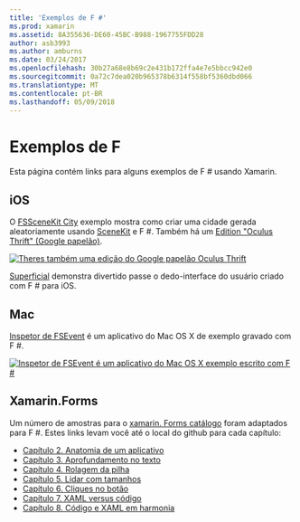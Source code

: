 ```yaml
---
title: 'Exemplos de F #'
ms.prod: xamarin
ms.assetid: 8A355636-DE60-45BC-B988-1967755FDD28
author: asb3993
ms.author: amburns
ms.date: 03/24/2017
ms.openlocfilehash: 30b27a68e8b69c2e431b172ffa4e7e5bbcc942e0
ms.sourcegitcommit: 0a72c7dea020b965378b6314f558bf5360dbd066
ms.translationtype: MT
ms.contentlocale: pt-BR
ms.lasthandoff: 05/09/2018
---
```

# <a name="f-samples"></a>Exemplos de F #

Esta página contém links para alguns exemplos de F # usando Xamarin.

## <a name="ios"></a>iOS

O [FSSceneKit City](https://developer.xamarin.com/samples/monotouch/ios8/FSSceneKit/) exemplo mostra como criar uma cidade gerada aleatoriamente usando [SceneKit](https://developer.xamarin.com/api/namespace/SceneKit/) e F #. Também há um [Edition "Oculus Thrift" (Google papelão)](https://developer.xamarin.com/samples/monotouch/ios8/SceneKitFSharp/).

[![](samples-images/fxscenekit-sml.png "Theres também uma edição do Google papelão Oculus Thrift")](samples-images/fxscenekit.png#lightbox)

[Superficial](https://github.com/dvdsgl/shallow) demonstra divertido passe o dedo-interface do usuário criado com F # para iOS.

## <a name="mac"></a>Mac

[Inspetor de FSEvent](https://developer.xamarin.com/samples/mac/FSEvents/) é um aplicativo do Mac OS X de exemplo gravado com F #.

[![](samples-images/fsevents-sml.png "Inspetor de FSEvent é um aplicativo do Mac OS X exemplo escrito com F #")](samples-images/fsevents.png#lightbox)

## <a name="xamarinforms"></a>Xamarin.Forms

Um número de amostras para o [xamarin. Forms catálogo](~/xamarin-forms/creating-mobile-apps-xamarin-forms/index.md) foram adaptados para F #. Estes links levam você até o local do github para cada capítulo:

- [Capítulo 2. Anatomia de um aplicativo](https://github.com/xamarin/xamarin-forms-book-samples/tree/master/Chapter02/FS)
- [Capítulo 3. Aprofundamento no texto](https://github.com/xamarin/xamarin-forms-book-samples/tree/master/Chapter03/FS)
- [Capítulo 4. Rolagem da pilha](https://github.com/xamarin/xamarin-forms-book-samples/tree/master/Chapter04/FS)
- [Capítulo 5. Lidar com tamanhos](https://github.com/xamarin/xamarin-forms-book-samples/tree/master/Chapter05/FS)
- [Capítulo 6. Cliques no botão](https://github.com/xamarin/xamarin-forms-book-samples/tree/master/Chapter06/FS)
- [Capítulo 7. XAML versus código](https://github.com/xamarin/xamarin-forms-book-samples/tree/master/Chapter07/FS/CodePlusXaml)
- [Capítulo 8. Código e XAML em harmonia](https://github.com/xamarin/xamarin-forms-book-samples/tree/master/Chapter08/FS/XamlKeypad)

